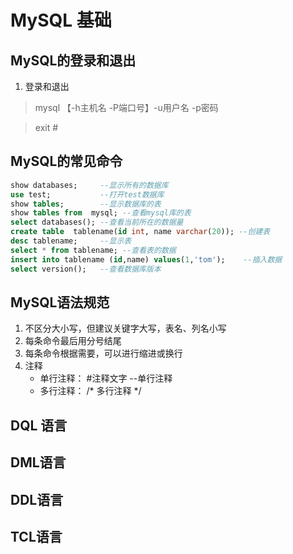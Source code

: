 # MySQL 基础

## MySQL的登录和退出

1. 登录和退出
> mysql 【-h主机名 -P端口号】-u用户名 -p密码

> exit  #

## MySQL的常见命令

```sql
show databases;     --显示所有的数据库
use test;           --打开test数据库
show tables;        --显示数据库的表
show tables from  mysql; --查看mysql库的表
select databases(); --查看当前所在的数据量
create table  tablename(id int, name varchar(20)); --创建表
desc tablename;     --显示表
select * from tablename; --查看表的数据
insert into tablename (id,name) values(1,'tom');    --插入数据
select version();   --查看数据库版本
```


## MySQL语法规范

1. 不区分大小写，但建议关键字大写，表名、列名小写
2. 每条命令最后用分号结尾
3. 每条命令根据需要，可以进行缩进或换行
4. 注释
    * 单行注释： #注释文字   --单行注释
    * 多行注释： /* 多行注释 */


## DQL 语言

## DML语言

## DDL语言

## TCL语言
